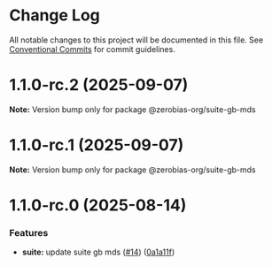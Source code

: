 # Change Log

All notable changes to this project will be documented in this file.
See [Conventional Commits](https://conventionalcommits.org) for commit guidelines.

# 1.1.0-rc.2 (2025-09-07)

**Note:** Version bump only for package @zerobias-org/suite-gb-mds





# 1.1.0-rc.1 (2025-09-07)

**Note:** Version bump only for package @zerobias-org/suite-gb-mds





# 1.1.0-rc.0 (2025-08-14)


### Features

* **suite:** update suite gb mds ([#14](https://github.com/zerobias-org/suite/issues/14)) ([0a1a11f](https://github.com/zerobias-org/suite/commit/0a1a11fdf38b5ec55eb5912bb52557ec24316817))
